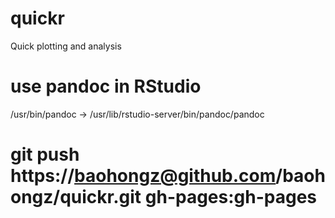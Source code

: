 # quickr
Quick plotting and analysis


# use pandoc in RStudio
/usr/bin/pandoc -> /usr/lib/rstudio-server/bin/pandoc/pandoc

# git push https://baohongz@github.com/baohongz/quickr.git gh-pages:gh-pages
